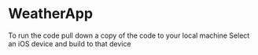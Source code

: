 # WeatherApp
To run the code pull down a copy of the code to your local machine
Select an iOS device and build to that device

